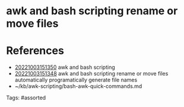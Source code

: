 # awk and bash scripting rename or move files

# References
- [20221003151350](/zet/20221003151350/) awk and bash scripting
- [20221003151348](/zet/20221003151348/) awk and bash scripting rename or move files automatically programatically generate file names
- ~/kb/awk-scripting/bash-awk-quick-commands.md

Tags:
    #assorted

